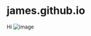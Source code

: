 # james.github.io
Hi 
![image](https://user-images.githubusercontent.com/112918677/196331418-b6b23aa4-192f-41c8-8248-63889b67e2e5.png)

